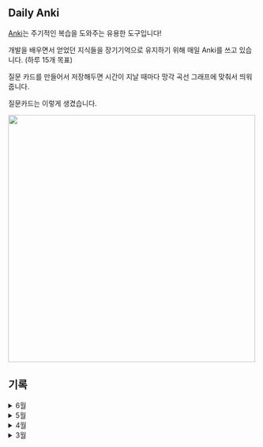 ## Daily Anki

[Anki](https://apps.ankiweb.net/)는 주기적인 복습을 도와주는 유용한 도구입니다!

개발을 배우면서 얻었던 지식들을 장기기억으로 유지하기 위해 매일 Anki를 쓰고 있습니다. (하루 15개 목표)

질문 카드를 만들어서 저장해두면 시간이 지날 때마다 망각 곡선 그래프에 맞춰서 띄워줍니다.

질문카드는 이렇게 생겼습니다.

<img src="https://user-images.githubusercontent.com/17468015/161998280-f51578b8-e360-4bda-a902-8809078c92dc.png" width="500">


## 기록 

<details>
  <summary>6월</summary>
  
  일자    |  Screenshot
  :-------:|:------------:
  2022/06/07 | <img src="https://user-images.githubusercontent.com/17468015/172336866-9bf40de2-8db7-483a-8cc9-640430a3de17.png" width="400">
  2022/06/05 | <img src="https://user-images.githubusercontent.com/17468015/172053471-e323f7f2-7b07-47c0-883d-baf0a2fb946b.png" width="400">
  2022/06/04 | <img src="https://user-images.githubusercontent.com/17468015/172001239-161a940a-a568-4eb5-93e8-0db8356678d6.png" width="400">
  2022/06/03 | <img src="https://user-images.githubusercontent.com/17468015/171861667-eb9fb98d-4f2c-4b3a-986b-d16aaaf0a2c6.png" width="400">
  2022/06/02 | <img src="https://user-images.githubusercontent.com/17468015/171639859-88677ccd-161e-4556-a8f8-58fca5a8b3a8.png" width="400">
  2022/06/01 | <img src="https://user-images.githubusercontent.com/17468015/171392829-3ad22ced-bc49-4087-9c00-b6031160b727.png" width="400">
  
  
</details>
<details>
  <summary>5월</summary>
  
  일자             |  Screenshot
:-------------------------:|:-------------------------:
  2022/05/31 | <img src="https://user-images.githubusercontent.com/17468015/171196771-038aa7d5-cf0d-4f15-a636-80e42fddc8d6.png" width="400">  
  2022/05/30 | <img src="https://user-images.githubusercontent.com/17468015/170967921-f303f7f4-0a14-488d-b261-cd7e6e7d1275.png" width="400">  
  2022/05/29 | <img src="https://user-images.githubusercontent.com/17468015/170866117-86cb0fa8-6f15-4c28-8ceb-e2e601289ca3.png" width="400">  
2022/05/28 | <img src="https://user-images.githubusercontent.com/17468015/170822824-1ce7e27a-b0e1-41a5-96fa-fc2753d80742.png" width="400">  
2022/05/27 | <img src="https://user-images.githubusercontent.com/17468015/170704379-b0646f93-a687-4242-9895-9c3aadc9b42c.png" width="400">  
2022/05/26 | <img src="https://user-images.githubusercontent.com/17468015/170400692-d45a76ff-5f01-4f8a-94db-22c8fc99ad42.png" width="400">
  2022/05/25 | <img src="https://user-images.githubusercontent.com/17468015/170262760-99001cd0-23b9-445f-b30d-e2e7d391894d.png" width="400">
  2022/05/24 | <img src="https://user-images.githubusercontent.com/17468015/169926052-7d3f73a5-dbc5-4e83-9c61-320811631716.png" width="400">
  2022/05/22 | <img src="https://user-images.githubusercontent.com/17468015/169690296-95f5c960-eb81-442a-9c09-0d5bd61756de.png" width="400">
2022/05/21 | <img src="https://user-images.githubusercontent.com/17468015/169650101-36481ef7-45f7-4bcf-a6b6-b78d1312aa9d.png" width="400">
2022/05/19 | <img src="https://user-images.githubusercontent.com/17468015/169650128-cd449839-a50d-4a11-a164-b4074a98dd7b.png" width="400">
2022/05/18 | <img src="https://user-images.githubusercontent.com/17468015/168950225-dbba0c02-9287-49c2-91a0-e0292709b763.png" width="400">
2022/05/16 | <img src="https://user-images.githubusercontent.com/17468015/168556167-6939ab10-ce76-49ff-a060-c33b1c932aac.png" width="400">
2022/05/15 | <img src="https://user-images.githubusercontent.com/17468015/168454185-0e425c64-8d33-48cd-b5f3-fed8525c34d0.png" width="400">
2022/05/14 | <img src="https://user-images.githubusercontent.com/17468015/168419865-7e4164d6-f723-436b-a8b7-22d2dad3663b.png" width="400">
2022/05/12 | <img src="https://user-images.githubusercontent.com/17468015/168088037-fd5f61be-aeb3-4125-9791-b5261de0db2f.png" width="400">
2022/05/09 | <img src="https://user-images.githubusercontent.com/17468015/167424421-78690275-3ad8-4796-a7a7-39131cf89e59.png" width="400">
2022/05/07 | <img src="https://user-images.githubusercontent.com/17468015/167238496-c7df1221-4826-4ecf-a21b-9425e792714d.png" width="400">
2022/05/06 | <img src="https://user-images.githubusercontent.com/17468015/167149736-9b68bb4b-e913-4dc3-a993-8178147679f6.png" width="400">
2022/05/05 | <img src="https://user-images.githubusercontent.com/17468015/166952545-4680cd8f-291d-41a9-9b04-dda5644565ec.png" width="400">
2022/05/04 | <img src="https://user-images.githubusercontent.com/17468015/166695052-884316f6-e9a9-4523-820b-8d4d72f74591.png" width="400">
2022/05/03 | <img src="https://user-images.githubusercontent.com/17468015/166469173-f7db0775-4dc5-4c87-9f53-0f6cd0f39657.png" width="400">
2022/05/02 | <img src="https://user-images.githubusercontent.com/17468015/166231630-f66c007b-a998-41fd-a6c1-2478b2b07986.png" width="400">
2022/05/01 | <img src="https://user-images.githubusercontent.com/17468015/166149517-b5aa8e22-969d-48c3-b5db-5a3871493c5f.png" width="400">
  
</details>
<details>
  <summary>4월</summary>
  
  일자             |  Screenshot
:-------------------------:|:-------------------------:
2022/04/30 | <img src="https://user-images.githubusercontent.com/17468015/166110458-0bcbbdcd-1888-40b5-a7fb-f3cff1208e1b.png" width="400">
2022/04/28 | <img src="https://user-images.githubusercontent.com/17468015/165550782-7f9df4bb-a3da-4388-9b2f-19f6ed5626db.png" width="400">
2022/04/27 | <img src="https://user-images.githubusercontent.com/17468015/165331451-604ace8d-9776-4453-b270-f1238a4c21dd.png" width="400">
2022/04/26 | <img src="https://user-images.githubusercontent.com/17468015/165117187-06f692ff-74c6-4dd1-a5e9-858ab32b1181.png" width="400">
2022/04/24 | <img src="https://user-images.githubusercontent.com/17468015/164959185-0b4434d3-ef2f-4e7f-be35-475073139c66.png" width="400">
2022/04/23 | <img src="https://user-images.githubusercontent.com/17468015/164910508-39ccf828-9c5e-428f-9781-8fb2025689cb.png" width="400">
2022/04/19 | <img src="https://user-images.githubusercontent.com/17468015/164030857-7c1dc177-2795-4063-a322-e1037798b3d0.png" width="400">
2022/04/18 | <img src="https://user-images.githubusercontent.com/17468015/163804626-2101962e-beba-47e3-a410-2b81a6c4aa85.png" width="400">
2022/04/17 | <img src="https://user-images.githubusercontent.com/17468015/163718751-fc96d64b-faa8-40c3-ba94-fd527f77cc57.png" width="400">
2022/04/16 | <img src="https://user-images.githubusercontent.com/17468015/163679116-809fbde6-998a-4240-81c8-5450af95552f.png" width="400">
2022/04/13 | <img src="https://user-images.githubusercontent.com/17468015/163198573-31d2f6fe-7370-4333-b1ad-793715b2886e.png" width="400">
2022/04/12 | <img src="https://user-images.githubusercontent.com/17468015/162979287-4ff55867-7557-4aaa-901b-788ae28b4113.png" width="400">
2022/04/11 | <img src="https://user-images.githubusercontent.com/17468015/162756706-1f6b95f8-4950-448b-9c20-1eced5ede327.png" width="400">
2022/04/10 | <img src="https://user-images.githubusercontent.com/17468015/162618890-56f780b0-5f79-4a41-a80a-3a0ffba5645b.png" width="400">
2022/04/08 | <img src="https://user-images.githubusercontent.com/17468015/162386137-6915c365-9cc0-41fb-8d52-c395c608d5e7.png" width="400">
2022/04/07 | <img src="https://user-images.githubusercontent.com/17468015/162214415-a05c53d9-295f-4b4e-bdec-d5de854d0110.png" width="400">
2022/04/06 | <img src="https://user-images.githubusercontent.com/17468015/161995606-2bc0908f-863d-4fdf-b037-d4526160b1e9.png" width="400">
2022/04/05 | <img src="https://user-images.githubusercontent.com/17468015/161777179-5def0c7d-fff3-4f31-a336-f14082a663de.png" width="400">
2022/04/03 | <img src="https://user-images.githubusercontent.com/17468015/161412783-00dd444c-8660-43cc-b064-1cced035ca79.png" width="400">
2022/04/01 | <img src="https://user-images.githubusercontent.com/17468015/161229171-c1e4db5c-7425-4638-98d4-425d343c2b75.png" width="400">
</details>

<details>
  <summary>3월</summary>
  
  일자             |  Screenshot
:-------------------------:|:-------------------------:
2022/03/31 | <img src="https://user-images.githubusercontent.com/17468015/161068520-fbad3a0d-7406-409c-8730-7619dc2e1ce9.png" width="400">
2022/03/30 | <img src="https://user-images.githubusercontent.com/17468015/160868630-99beccc5-0e0c-45a4-9a86-50ff07d1ab99.png" width="400">
2022/03/29 | <img src="https://user-images.githubusercontent.com/17468015/160640494-a1613424-c6b6-4768-9c05-5d7044edfa4e.png" width="400">
2022/03/26 | <img src="https://user-images.githubusercontent.com/17468015/160242308-d7dcf230-228a-42fd-9f40-92afc54df9da.png" width="400">
2022/03/24 | <img src="https://user-images.githubusercontent.com/17468015/159937965-4aa421b0-03db-453f-a35f-6262bb2f71b8.png" width="400">
2022/03/23 | <img src="https://user-images.githubusercontent.com/17468015/159720426-f45e4290-a20b-49c7-b2fb-5d74fc8b7b1b.png" width="400">
2022/03/22 | <img src="https://user-images.githubusercontent.com/17468015/159502860-bc8dc06b-5264-458c-bafb-c75551a0557c.png" width="400">
2022/03/20 | <img src="https://user-images.githubusercontent.com/17468015/159163498-d2ab47e6-39f4-497c-ace0-630a72a261a1.png" width="400">
2022/03/19 | <img src="https://user-images.githubusercontent.com/17468015/159111429-67e1d84a-4210-4e2e-b333-02ecec620a4e.png" width="400">
2022/03/18 | <img src="https://user-images.githubusercontent.com/17468015/158940391-62a41e1a-201d-4840-8888-54f7d9af1084.png" width="400">
2022/03/17 | <img src="https://user-images.githubusercontent.com/17468015/158940381-91db782c-4387-4e29-a07b-aea587b39c2c.png" width="400">
2022/03/16 | <img src="https://user-images.githubusercontent.com/17468015/158623497-2d16b5c4-d7f0-43e0-a34d-3d79f755b73f.png" width="400">
2022/03/14 | <img src="https://user-images.githubusercontent.com/17468015/158163171-b2bf2cb2-c2e6-4803-bac2-b080b1ffab50.png" width="400">
2022/03/13 | <img src="https://user-images.githubusercontent.com/17468015/158053758-1d77a0ec-17bd-46f7-8495-5f3258945f65.png" width="400">
2022/03/12 | <img src="https://user-images.githubusercontent.com/17468015/158022905-4c487a49-0f61-46ff-a7d6-003db450841c.png" width="400">
2022/03/11 | <img src="https://user-images.githubusercontent.com/17468015/157885195-eb0b1fd4-31da-4e9e-aea4-8ec51dc4aa37.png" width="400">
2022/03/10 | <img src="https://user-images.githubusercontent.com/17468015/157680031-c3d2c620-8e13-4469-9da8-56ada2eda91e.png" width="400">
2022/03/08 | <img src="https://user-images.githubusercontent.com/17468015/157263693-6dde0ff6-51dd-4ad2-9efc-e63e14e2f7f0.png" width="400">
2022/03/07 | <img src="https://user-images.githubusercontent.com/17468015/157037892-014c9ebf-9765-4e7a-b845-30408df408ef.png" width="400">
2022/03/06 | <img src="https://user-images.githubusercontent.com/17468015/156921374-ba88a777-b256-4a58-bc53-cf1df46877a0.png" width="400">
2022/03/04 | <img src="https://user-images.githubusercontent.com/17468015/156758643-aee6417a-8279-484e-bac9-38537756bdda.png" width="400">
2022/03/03 | <img src="https://user-images.githubusercontent.com/17468015/156570815-c8f6acda-5f82-4775-847b-cf9faa0b176b.png" width="400">
2022/03/02 | <img src="https://user-images.githubusercontent.com/17468015/156365317-cbe508e8-363b-49f7-96c9-15006e0d1264.png" width="400">
2022/03/01 | <img src="https://user-images.githubusercontent.com/17468015/156160566-10d4f5b2-e758-4540-be5f-04efa83ebdf8.png" width="400">
</details>


